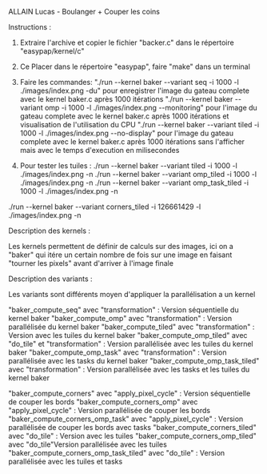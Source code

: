 ALLAIN Lucas - Boulanger + Couper les coins

Instructions :

1) Extraire l'archive et copier le fichier "backer.c" dans le répertoire "easypap/kernel/c"
2) Ce Placer dans le répertoire "easypap", faire "make" dans un terminal
3) Faire les commandes: "./run --kernel baker --variant seq -i 1000 -l ./images/index.png -du" pour enregistrer l'image du gateau complete avec le kernel baker.c après 1000 itérations
			"./run --kernel baker --variant omp -i 1000 -l ./images/index.png --monitoring" pour l'image du gateau complete avec le kernel baker.c après 1000 itérations et visualisation de l'utilisation du CPU
			"./run --kernel baker --variant tiled -i 1000 -l ./images/index.png --no-display" pour l'image du gateau complete avec le kernel baker.c après 1000 itérations sans l'afficher mais avec le temps d'execution en milisecondes

4) Pour tester les tuiles :
./run --kernel baker --variant tiled -i 1000 -l ./images/index.png -n
./run --kernel baker --variant omp_tiled -i 1000 -l ./images/index.png -n
./run --kernel baker --variant omp_task_tiled -i 1000 -l ./images/index.png -n

./run --kernel baker --variant corners_tiled -i 126661429 -l ./images/index.png -n

Description des kernels : 

Les kernels permettent de définir de calculs sur des images, ici on a "baker" qui itére un certain nombre de fois sur une image en faisant "tourner les pixels" avant d'arriver à l'image finale

Description des variants :

Les variants sont différents moyen d'appliquer la parallélisation a un kernel

"baker_compute_seq" avec "transformation" : Version séquentielle du kernel baker
"baker_compute_omp" avec "transformation" : Version parallélisée du kernel baker
"baker_compute_tiled" avec "transformation" : Version avec les tuiles du kernel baker
"baker_compute_omp_tiled" avec "do_tile" et "transformation" : Version parallélisée avec les tuiles du kernel baker
"baker_compute_omp_task" avec "transformation" : Version parallélisée avec les tasks du kernel baker
"baker_compute_omp_task_tiled" avec "transformation" : Version parallélisée avec les tasks et les tuiles du kernel baker

"baker_compute_corners" avec "apply_pixel_cycle" : Version séquentielle de couper les bords
"baker_compute_corners_omp" avec "apply_pixel_cycle" : Version parallélisée de couper les bords
"baker_compute_corners_omp_task" avec "apply_pixel_cycle" : Version parallélisée de couper les bords avec tasks
"baker_compute_corners_tiled" avec "do_tile" : Version avec les tuiles
"baker_compute_corners_omp_tiled" avec "do_tile"Version parallélisée avec les tuiles
"baker_compute_corners_omp_task_tiled" avec "do_tile" : Version parallélisée avec les tuiles et tasks


